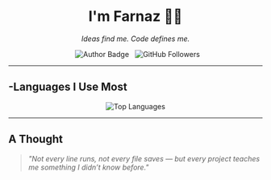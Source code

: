 <h1 align="center">I'm Farnaz 👩‍💻</h1>
<p align="center"><i>Ideas find me. Code defines me.</i></p>

<p align="center">
  <img src="https://img.shields.io/badge/Author-farnaztr-800000" alt="Author Badge" />
  <img src="https://img.shields.io/github/followers/farnaztr?style=social&label=Followers" alt="GitHub Followers" />
</p>


---

## -Languages I Use Most

<p align="center">
    <img src="https://github-readme-stats.vercel.app/api/top-langs/?username=farnaztr&layout=compact&theme=vision-friendly-dark" alt="Top Languages" />
  </a>
</p>

---

## A Thought

> _"Not every line runs, not every file saves — but every project teaches me something I didn’t know before."_
